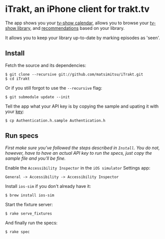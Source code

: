 iTrakt, an iPhone client for trakt.tv
=====================================

The app shows you your [tv-show calendar][cal], allows you to browse your
[tv-show library][lib], and [recommendations][rec] based on your library.

It allows you to keep your library up-to-date by marking episodes as 'seen'.


Install
-------

Fetch the source and its dependencies:

    $ git clone --recursive git://github.com/matsimitsu/iTrakt.git
    $ cd iTrakt

Or if you still forgot to use the `--recursive` flag:

    $ git submodule update --init

Tell the app what your API key is by copying the sample and upating it with
your [key][key]:

    $ cp Authentication.h.sample Authentication.h


Run specs
---------

_First make sure you've followed the steps described in `Install`. You do not,
however, have to have an actual API key to run the specs, just copy the sample
file and you'll be fine._

Enable the `Accessibility Inspector` in the `iOS simulator` Settings app:

    General -> Accessibility -> Accessibility Inspector

Install `ios-sim` if you don't already have it:

    $ brew install ios-sim

Start the fixture server:

    $ rake serve_fixtures

And finally run the specs:

    $ rake spec


[cal]: http://trakt.tv/calendar/my-shows
[lib]: http://trakt.tv/user/USERNAME/library/shows/all
[rec]: http://trakt.tv/recommendations/shows
[key]: http://trakt.tv/settings/api
